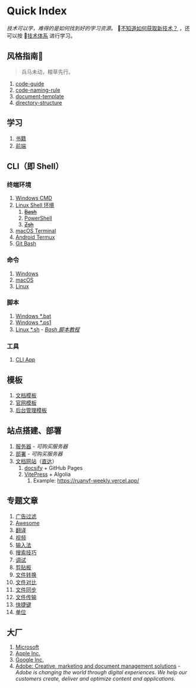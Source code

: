 # Quick Index

<div class="flash-messages"><div class="flash">

*技术可以学，难得的是如何找到好的学习资源。*
👏[不知道如何获取新技术？](home/book.md) ，还可以按 📖[技术体系](tech-stack/README.md) 进行学习。
</div></div>

## 风格指南🎨

> 兵马未动，粮草先行。

1. [code-guide](essential/style-guide/code-guide.md)
2. [code-naming-rule](essential/style-guide/code-naming-rule.md)
3. [document-template](home/document-template.md)
4. [directory-structure](home/directory-structure.md)

## 学习

1. [书籍](home/book.md)
2. [前端](front-end/README.md#学习资源)

## CLI（即 Shell）

### 终端环境

1. [Windows CMD](os/windows/cmd.md)
2. [Linux Shell 环境](os/linux/shell.md)
    1. [~~Bash~~]()
    2. [PowerShell](os/tools/developer/powershell.md)
    3. [~~Zsh~~]()
3. [macOS Terminal](os/mac/terminal.md)
4. [Android Termux](os/mobile/termux.md)
5. [Git Bash](https://git-scm.com/book/en/v2/Appendix-A:-Git-in-Other-Environments-Git-in-Bash)

### 命令

1. [Windows](os/windows/command.md)
2. [macOS](os/mac/terminal.md)
3. [Linux](os/linux/command.md)

### 脚本

1. [Windows *.bat](os/windows/batch.md)
2. [Windows *.ps1](os/tools/developer/powershell.md)
3. [Linux *.sh](os/linux/command.md) - [*Bash 脚本教程*](https://wangdoc.com/bash/)

### 工具

1. [CLI App](os/tools/cli-app.md)

## 模板

1. [文档模板](home/document-template.md)
2. [官网模板](project/framework/official-website.md)
3. [后台管理模板](project/framework/background-management-system-template/README.md)

## 站点搭建、部署

1. [服务器](essential/network/hosting.md) - *可购买服务器*
2. [部署](project/README.md#部署) - *可购买服务器*
3. [文档网站](project/framework/README.md#文档网站生成器)（[直达](project/category.md#文档网站生成器)）
    1. [docsify](project/framework/docsify.md) + GitHub Pages
    2. [VitePress](https://vitepress.dev/) + Algolia
        1. Example: https://ruanyf-weekly.vercel.app/

## 专题文章

1. [广告过滤](topics/ad-filter.md)
2. [Awesome](topics/awesome.md)
3. [翻译](topics/translate.md)
4. [视频](topics/video.md)
5. [输入法](topics/input-method.md)
6. [搜索技巧](topics/search-skill.md)
7. [调试](topics/debug.md)
8. [剪贴板](topics/clipboard.md)
9. [文件转换](topics/file-convert.md)
10. [文件对比](topics/file-diff.md)
11. [文件同步](topics/file-sync.md)
12. [文件传输](topics/file-transfer.md)
13. [快捷键](topics/shortcuts.md)
14. [单位](topics/unit.md)

## 大厂

1. [Microsoft](os/windows/README.md)
2. [Apple Inc.](os/mac/README.md)
3. [Google Inc.](tech-stack/google.md)
4. [Adobe: Creative, marketing and document management solutions](https://www.adobe.com/) - *Adobe is changing the world through digital experiences. We help our customers create, deliver and optimize content and applications.*
